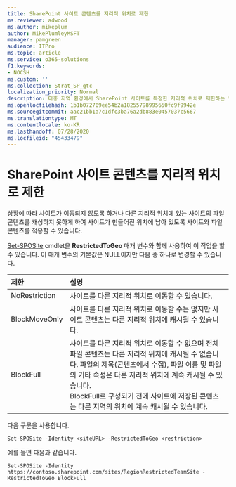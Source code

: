 ```yaml
---
title: SharePoint 사이트 콘텐츠를 지리적 위치로 제한
ms.reviewer: adwood
ms.author: mikeplum
author: MikePlumleyMSFT
manager: pamgreen
audience: ITPro
ms.topic: article
ms.service: o365-solutions
f1.keywords:
- NOCSH
ms.custom: ''
ms.collection: Strat_SP_gtc
localization_priority: Normal
description: 다중 지역 환경에서 SharePoint 사이트를 특정한 지리적 위치로 제한하는 방법에 대해 알아봅니다.
ms.openlocfilehash: 1b1b072709ee54b2a18255798995650fc9f9942e
ms.sourcegitcommit: aac21bb1a7c1dfc3ba76a2db883e0457037c5667
ms.translationtype: MT
ms.contentlocale: ko-KR
ms.lasthandoff: 07/28/2020
ms.locfileid: "45433479"
---
```

# <a name="restrict-sharepoint-site-content-to-a-geo-location"></a>SharePoint 사이트 콘텐츠를 지리적 위치로 제한

상황에 따라 사이트가 이동되지 않도록 하거나 다른 지리적 위치에 있는 사이트의 파일 콘텐츠를 캐싱하지 못하게 하여 사이트가 만들어진 위치에 남아 있도록 사이트와 파일 콘텐츠를 적용할 수 있습니다.

[Set-SPOSite](https://docs.microsoft.com/powershell/module/sharepoint-online/set-sposite) cmdlet을 **RestrictedToGeo** 매개 변수와 함께 사용하여 이 작업을 할 수 있습니다. 이 매개 변수의 기본값은 NULL이지만 다음 중 하나로 변경할 수 있습니다.

|제한|설명|
|:----------|:----------|
|NoRestriction|사이트를 다른 지리적 위치로 이동할 수 있습니다.|
|BlockMoveOnly|사이트를 다른 지리적 위치로 이동할 수는 없지만 사이트 콘텐츠는 다른 지리적 위치에 캐시될 수 있습니다.|
|BlockFull|사이트를 다른 지리적 위치로 이동할 수 없으며 전체 파일 콘텐츠는 다른 지리적 위치에 캐시될 수 없습니다. 파일의 제목(콘텐츠에서 수집), 파일 이름 및 파일의 기타 속성은 다른 지리적 위치에 계속 캐시될 수 있습니다.<br>BlockFull로 구성되기 전에 사이트에 저장된 콘텐츠는 다른 지역의 위치에 계속 캐시될 수 있습니다.|

다음 구문을 사용합니다.

`Set-SPOSite -Identity <siteURL> -RestrictedToGeo <restriction>`

예를 들면 다음과 같습니다.

`Set-SPOSite -Identity https://contoso.sharepoint.com/sites/RegionRestrictedTeamSite -RestrictedToGeo BlockFull`
